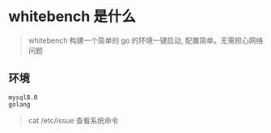 # whitebench 是什么

> whitebench 构建一个简单的 go 的环境一键启动, 配置简单。无需担心网络问题


## 环境

    mysql8.0
    golang

> cat /etc/issue 查看系统命令

